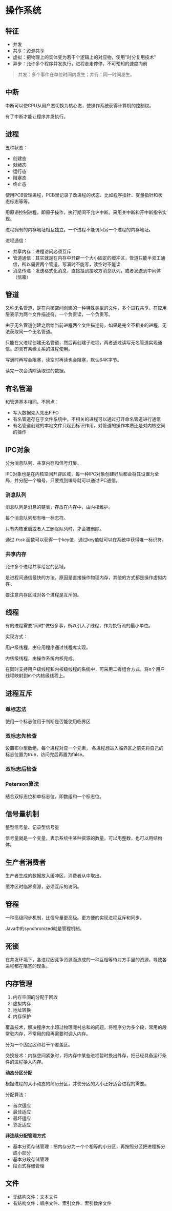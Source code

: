 # 操作系统

## 特征

- 并发
- 共享：资源共享
- 虚拟：把物理上的实体变为若干个逻辑上的对应物，使用"时分复用技术"
- 异步：允许多个程序并发执行，进程走走停停，不可预知的速度向前

> 并发：多个事件在单位时间内发生；并行：同一时间发生。

## 中断

中断可以使CPU从用户态切换为核心态，使操作系统获得计算机的控制权。

有了中断才能让程序并发执行。

## 进程

五种状态：

- 创建态
- 就绪态
- 运行态
- 阻塞态
- 终止态

使用PCB管理进程，PCB里记录了改进程的状态、比如程序指针、变量指针和状态标志等等。

用原语控制进程，即原子操作，执行期间不允许中断。采用关中断和开中断指令实现。

进程拥有的内存地址相互独立。一个进程不能访问另一个进程的内存地址。

进程通信：

- 共享内存：进程访问必须互斥
- 管道通信：其实就是在内存中开辟一个大小固定的缓冲区，管道只能半双工通信，所以需要两个管道，写满时不能写，读空时不能读
- 消息传递：发送格式化消息，直接挂到接收方消息队列，或者发送到中间体（信箱）

## 管道

又称无名管道，是在内核空间创建的一种特殊类型的文件，多个进程共享。在应用层表示为两个文件描述符，一个负责读，一个负责写。

由于无名管道创建之后给当前进程两个文件描述符，如果是完全不相关的进程，无法获取同一个无名管道。

只能在父进程创建无名管道，然后再创建子进程，两者通过读写无名管道实现通信。即具有亲缘关系的进程使用。

写满时再写会阻塞，读空时再读也会阻塞，默认64K字节。

读完一次会清除读取过的数据。

## 有名管道

和管道基本相同，不同点：

- 写入数据先入先出FIFO
- 有名管道存在于文件系统中，不相关的进程可以通过打开命名管道进行通信
- 有名管道创建的本地文件只起到标识作用，对管道的操作本质还是对内核空间的操作

## IPC对象

分为消息队列、共享内存和信号灯集。

IPC对象也是在内核空间开辟区域，每一种IPC对象创建好后都会将其设置为全局，并分配一个编号，只要找到编号就可以通过IPC通信。

### 消息队列

消息队列是消息的链表，存放在内存中，由内核维护。

每个消息队列都有唯一标志符。

只有内核重启或者人工删除队列时，才会被删除。

通过 `ftok` 函数可以获得一个key值，通过key值就可以在系统中获得唯一标识符。

### 共享内存

允许多个进程共享给定的区域。

是进程间通信最快的方法，原因是直接操作物理内存，其他的方式都是操作虚拟内存。

要注意内存区域对各个进程是互斥的。

## 线程

有的进程需要"同时"做很多事，所以引入了线程，作为执行流的最小单位。

实现方式：

用户级线程，由应用程序通过线程库实现。

内核级线程，由操作系统内核完成。

在同时支持用户级线程和内核级线程的系统中，可采用二者组合方式，将n个用户线程映射到m个内核级线程上。

## 进程互斥

### 单标志法

使用一个标志位用于判断是否能使用临界区

### 双标志先检查

设置布尔型数组，每个进程对应一个元素， 各进程想进入临界区之前先将自己的标志位置为true，访问完后再置为false。

### 双标志后检查

### Peterson算法

结合双标志位和单标志位，即数组和一个标志位。

## 信号量机制

整型信号量、记录型信号量

信号量就是一个变量，表示系统中某种资源的数量。可以用整数，也可以用结构体。

## 生产者消费者

生产者生成的数据放入缓冲区，消费者从中取出。

缓冲区时临界资源，必须互斥的访问。

## 管程

一种高级同步机制，比信号量更高级。更方便的实现进程互斥和同步。

Java中的synchronized就是管程机制。

## 死锁

在并发环境下，各进程因竞争资源而造成的一种互相等待对方手里的资源，导致各进程都在阻塞的现象。

## 内存管理

1. 内存空间的分配于回收
2. 虚拟内存
3. 地址转换
4. 内存保护

覆盖技术，解决程序大小超过物理呢村总和的问题。将程序分为多个段，常用的段常驻内存，不常用的段再需要时调入内存。

分为一个固定区和若干个覆盖区。

交换技术：内存空间紧张时，将内存中某些进程暂时换出外存，把已经具备运行条件的进程换入内存。

**动态分区分配**

根据进程的大小动态的简历分区，并使分区的大小正好适合进程的需要。

分配算法：

- 首次适应
- 最佳适应
- 最坏适应
- 邻近适应

**非连续分配管理方式**

- 基本分页存储管理：把内存分为一个个相等的小分区，再按照分区把进程拆分成小部分
- 基本分段存储管理
- 段页式存储管理

## 文件

- 无结构文件：文本文件
- 有结构文件：顺序文件、索引文件、索引数序文件
